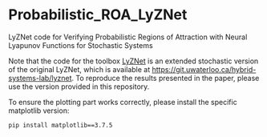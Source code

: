 # Probabilistic_ROA_LyZNet
LyZNet code for Verifying Probabilistic Regions of Attraction with Neural Lyapunov Functions for Stochastic Systems

Note that the code for the toolbox [LyZNet](https://dl.acm.org/doi/abs/10.1145/3641513.3650134) is an extended stochastic version of the original LyZNet, which is available at https://git.uwaterloo.ca/hybrid-systems-lab/lyznet. To reproduce the results presented in the paper, please use the version provided in this repository.

To ensure the plotting part works correctly, please install the specific matplotlib version:
```bash
pip install matplotlib==3.7.5
